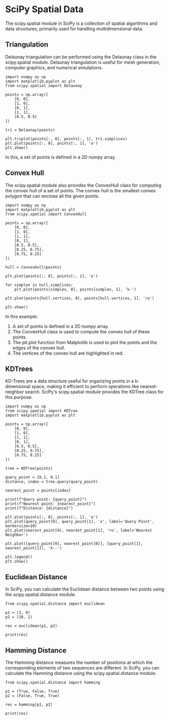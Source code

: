 # SciPy Spatial Data
The scipy.spatial module in SciPy is a collection of spatial algorithms and data structures, primarily used for handling multidimensional data. 

## Triangulation
Delaunay triangulation can be performed using the Delaunay class in the scipy.spatial module. Delaunay triangulation is useful for mesh generation, computer graphics, and numerical simulations.

```
import numpy as np
import matplotlib.pyplot as plt
from scipy.spatial import Delaunay

points = np.array([
    [0, 0],
    [1, 0],
    [0, 1],
    [1, 1],
    [0.5, 0.5]
])

tri = Delaunay(points)

plt.triplot(points[:, 0], points[:, 1], tri.simplices)
plt.plot(points[:, 0], points[:, 1], 'o')
plt.show()
```
In this, a set of points is defined in a 2D numpy array. 

## Convex Hull
The scipy.spatial module also provides the ConvexHull class for computing the convex hull of a set of points. The convex hull is the smallest convex polygon that can enclose all the given points. 

```
import numpy as np
import matplotlib.pyplot as plt
from scipy.spatial import ConvexHull

points = np.array([
    [0, 0],
    [1, 0],
    [1, 1],
    [0, 1],
    [0.5, 0.5],
    [0.25, 0.75],
    [0.75, 0.25]
])

hull = ConvexHull(points)

plt.plot(points[:, 0], points[:, 1], 'o')

for simplex in hull.simplices:
    plt.plot(points[simplex, 0], points[simplex, 1], 'k-')

plt.plot(points[hull.vertices, 0], points[hull.vertices, 1], 'ro')

plt.show()
```
In this example:

1. A set of points is defined in a 2D numpy array.
2. The ConvexHull class is used to compute the convex hull of these points.
3. The plt.plot function from Matplotlib is used to plot the points and the edges of the convex hull.
4. The vertices of the convex hull are highlighted in red.

## KDTrees
KD-Trees are a data structure useful for organizing points in a k-dimensional space, making it efficient to perform operations like nearest-neighbor search. SciPy's scipy.spatial module provides the KDTree class for this purpose.

```
import numpy as np
from scipy.spatial import KDTree
import matplotlib.pyplot as plt

points = np.array([
    [0, 0],
    [1, 0],
    [1, 1],
    [0, 1],
    [0.5, 0.5],
    [0.25, 0.75],
    [0.75, 0.25]
])

tree = KDTree(points)

query_point = [0.1, 0.1]
distance, index = tree.query(query_point)

nearest_point = points[index]

print(f"Query point: {query_point}")
print(f"Nearest point: {nearest_point}")
print(f"Distance: {distance}")

plt.plot(points[:, 0], points[:, 1], 'o')
plt.plot(query_point[0], query_point[1], 'x', label='Query Point', markersize=10)
plt.plot(nearest_point[0], nearest_point[1], 'ro', label='Nearest Neighbor')

plt.plot([query_point[0], nearest_point[0]], [query_point[1], nearest_point[1]], 'k--')

plt.legend()
plt.show()
```

## Euclidean Distance
In SciPy, you can calculate the Euclidean distance between two points using the scipy.spatial.distance module. 

```
from scipy.spatial.distance import euclidean

p1 = (1, 0)
p2 = (10, 2)

res = euclidean(p1, p2)

print(res)
```

## Hamming Distance
The Hamming distance measures the number of positions at which the corresponding elements of two sequences are different. In SciPy, you can calculate the Hamming distance using the scipy.spatial.distance module.

```
from scipy.spatial.distance import hamming

p1 = (True, False, True)
p2 = (False, True, True)

res = hamming(p1, p2)

print(res)
```
